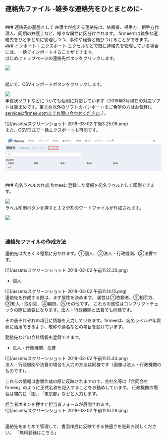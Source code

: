 ## 連絡先ファイル -雑多な連絡先をひとまとめに-
<br>
### 連絡先の基盤として
弁護士が抱える連絡先は、依頼者、相手方、相手方代理人、同期の弁護士など、様々な属性に区分けされます。
firmeeでは雑多な連絡先をひとまとめに管理しつつ、事件や経費と結びつけることができます。
<br>
### インポート・エクスポート
エクセルなどで既に連絡先を管理している場合には、一括でインポートすることができます。<br>
はじめにトップページの連絡先ボタンをクリックします。

![](/assets/連絡先トップ.png)

<br>
続いて、CSVインポートボタンをクリックします。

![](/assets/CSVインポート.png)
<br>
年賀状ソフトなどについても個別に対応しています（2018年3月現在の対応ソフトは筆まめです。筆まめ以外のソフトのインポートをご希望の方はお気軽にservice@firmee.comまでお問い合わせください。）。
<br>


![](/assets/スクリーンショット 2018-03-02 午後3.25.08.png)
<br>
また、CSV形式で一括エクスポートも可能です。<br>

![](/assets/csv出力.png)


<br>
### 宛名ラベルの作成
firmeeに登録した情報を宛名ラベルとして印刷できます。<br>

![](/assets/ラベルの印刷.png)
<br>
ラベル印刷ボタンを押すと１２分割のワードファイルが作成されます。

![](/assets/ラベルワード.png)

<br>

### 連絡先ファイルの作成方法
連絡先は大きく３種類に分かれます。①個人、②法人・行政機関、③法曹です。
<br>


![](/assets/スクリーンショット 2018-03-02 午前11.12.30.png)
<br>

-  個人

![](/assets/スクリーンショット 2018-03-02 午前11.14.15.png)
<br>
連絡先を作成する際は、まず属性を決めます。
属性は①依頼者、②相手方、③知人・取引先、④顧問、⑤その他です。
これらの属性はコンフリクトチェックの際に重要になります。法人・行政機関と法曹でも同様です。

その後それぞれの項目に情報を入力していきます。firmeeは、宛名ラベルや年賀状に活用できるよう、敬称や連名などの項目を設けています。

勤務先などの会社情報も登録できます。
<br>

-  法人・行政機関、法曹<br>

![](/assets/スクリーンショット 2018-03-02 午前11.15.43.png)
<br>
法人・行政機関や法曹の場合も入力の方法は同様です（画像は法人・行政機関のものです）。

これらの情報は書類作成の際に反映されますので、会社名等は「合同会社firmee」のように正式名称を記入することをお勧めしています。
行政機関の場合は端的に「国」、「東京都」などと入力します。

担当者ボタンを押すと担当者フォームが展開されます。<br>
![](/assets/スクリーンショット 2018-03-02 午前11.16.28.png)

<br>
連絡先をまとめて管理して、書面作成に反映できる快適さを是非お試しください。
「無料登録はこちら」